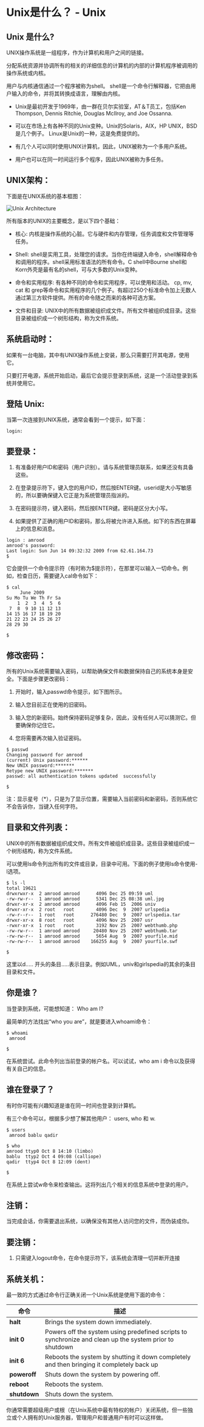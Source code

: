 # Unix是什么？ - Unix

## Unix 是什么?

UNIX操作系统是一组程序，作为计算机和用户之间的链接。

分配系统资源并协调所有的相关的详细信息的计算机的内部的计算机程序被调用的操作系统或内核。

用户与内核通信通过一个程序被称为shell。 shell是一个命令行解释器，它把由用户输入的命令，并将其转换成语言，理解由内核。

*   Unix是最初开发于1969年，由一群在贝尔实验室，AT＆T员工，包括Ken Thompson, Dennis Ritchie, Douglas McIlroy, and Joe Ossanna.

*   可以在市场上有各种不同的Unix变种。Unix的Solaris，AIX，HP UNIX，BSD是几个例子。 Linux是Unix的一种，这是免费提供的。

*   有几个人可以同时使用UNIX计算机，因此，UNIX被称为一个多用户系统。

*   用户也可以在同一时间运行多个程序，因此UNIX被称为多任务。

## UNIX架构：

下面是在UNIX系统的基本框图：

![Unix Architecture](../img/2124401109-0.jpg)

所有版本的UNIX的主要概念，是以下四个基础：

*   核心: 内核是操作系统的心脏。它与硬件和内存管理，任务调度和文件管理等任务。

*   Shell: shell是实用工具，处理您的请求。当你在终端键入命令，shell解释命令和调用的程序。shell采用标准语法的所有命令。C shell中Bourne shell和Korn外壳是最有名的shell，可与大多数的Unix变种。

*   命令和实用程序: 有各种不同的命令和实用程序，可以使用和活动。 cp, mv, cat 和 grep等命令和实用程序的几个例子。有超过250个标准命令加上无数人通过第三方软件提供。所有的命令随之而来的各种可选方案。

*   文件和目录: UNIX中的所有数据被组织成文件。所有文件被组织成目录。这些目录被组织成一个树形结构，称为文件系统。

## 系统启动时：

如果有一台电脑，其中有UNIX操作系统上安装，那么只需要打开其电源，使用它。

只要打开电源，系统开始启动，最后它会提示登录到系统，这是一个活动登录到系统并使用它。

## 登陆 Unix:

当第一次连接到UNIX系统，通常会看到一个提示，如下面：

```
login:
```

## 要登录：

1.  有准备好用户ID和密码（用户识别）。请与系统管理员联系，如果还没有具备这些。

2.  在登录提示符下，键入您的用户ID，然后按ENTER键。userid是大小写敏感的，所以要确保键入它正是为系统管理员指派的。

3.  在密码提示符，键入密码，然后按ENTER键。密码是区分大小写。

4.  如果提供了正确的用户ID和密码，那么将被允许进入系统。如下的东西在屏幕上的信息和消息。

```
login : amrood
amrood's password:
Last login: Sun Jun 14 09:32:32 2009 from 62.61.164.73
$
```

它会提供一个命令提示符（有时称为$提示符），在那里可以输入一切命令。例如，检查日历，需要键入cal命令如下：

```
$ cal
     June 2009
Su Mo Tu We Th Fr Sa
    1  2  3  4  5  6
 7  8  9 10 11 12 13
14 15 16 17 18 19 20
21 22 23 24 25 26 27
28 29 30

$
```

## 修改密码：

所有的Unix系统需要输入密码，以帮助确保文件和数据保持自己的系统本身是安全。下面是步骤更改密码：

1.  开始时，输入passwd命令提示，如下图所示。

2.  输入您目前正在使用的旧密码。

3.  输入您的新密码。始终保持密码足够复杂，因此，没有任何人可以猜测它。但要确保你记住它。

4.  您将需要再次输入验证密码。

```
$ passwd
Changing password for amrood
(current) Unix password:******
New UNIX password:*******
Retype new UNIX password:*******
passwd: all authentication tokens updated  successfully

$
```

注：显示星号（*），只是为了显示位置，需要输入当前密码和新密码，否则系统它不会告诉你，当键入任何字符。

## 目录和文件列表：

UNIX中的所有数据被组织成文件。所有文件被组织成目录。这些目录被组织成一个树形结构，称为文件系统。

可以使用ls命令列出所有的文件或目录，目录中可用。下面的例子使用ls命令使用-l选项。

```
$ ls -l
total 19621
drwxrwxr-x  2 amrood amrood      4096 Dec 25 09:59 uml
-rw-rw-r--  1 amrood amrood      5341 Dec 25 08:38 uml.jpg
drwxr-xr-x  2 amrood amrood      4096 Feb 15  2006 univ
drwxr-xr-x  2 root   root        4096 Dec  9  2007 urlspedia
-rw-r--r--  1 root   root      276480 Dec  9  2007 urlspedia.tar
drwxr-xr-x  8 root   root        4096 Nov 25  2007 usr
-rwxr-xr-x  1 root   root        3192 Nov 25  2007 webthumb.php
-rw-rw-r--  1 amrood amrood     20480 Nov 25  2007 webthumb.tar
-rw-rw-r--  1 amrood amrood      5654 Aug  9  2007 yourfile.mid
-rw-rw-r--  1 amrood amrood    166255 Aug  9  2007 yourfile.swf

$
```

这里以d..... 开头的条目.....表示目录。例如UML，univ和girlspedia的其余的条目目录和文件。

## 你是谁？

当登录到系统，可能想知道： Who am I?

最简单的方法找出“who you are”，就是要进入whoami命令：

```
$ whoami
 amrood

$
```

在系统尝试。此命令列出当前登录的帐户名。可以试试，who am i 命令以及获得有关自己的信息。

## 谁在登录了？

有时你可能有兴趣知道是谁在同一时间也登录到计算机。

有三个命令可以，根据多少想了解其他用户： users, who 和 w.

```
$ users
 amrood bablu qadir

$ who
amrood ttyp0 Oct 8 14:10 (limbo)
bablu  ttyp2 Oct 4 09:08 (calliope)
qadir  ttyp4 Oct 8 12:09 (dent)

$
```

在系统上尝试w命令来检查输出。这将列出几个相关的信息系统中登录的用户。

## 注销：

当完成会话，你需要退出系统，以确保没有其他人访问您的文件，而伪装成你。

## 要注销：

1.  只需键入logout命令，在命令提示符下，该系统会清理一切并断开连接

## 系统关机：

最一致的方式通过命令行正确关闭一个Unix系统是使用下面的命令：

| 命令 | 描述 |
| --- | --- |
| **halt** | Brings the system down immediately. |
| **init 0** | Powers off the system using predefined scripts to synchronize and clean up the system prior to shutdown |
| **init 6** | Reboots the system by shutting it down completely and then bringing it completely back up |
| **poweroff** | Shuts down the system by powering off. |
| **reboot** | Reboots the system. |
| **shutdown** | Shuts down the system. |

你通常需要超级用户或根（在Unix系统中最有特权的帐户）关闭系统，但一些独立或个人拥有的Unix服务器，管理用户和普通用户有时可以这样做。

 